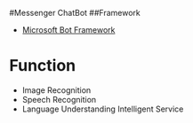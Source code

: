 #Messenger ChatBot
##Framework
- [Microsoft Bot Framework](https://dev.botframework.com/)
# Function
- Image Recognition
- Speech Recognition
- Language Understanding Intelligent Service
